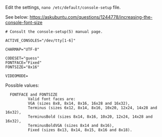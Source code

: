 Edit the settings, `nano /etc/default/console-setup` file.  

See below:
https://askubuntu.com/questions/1244778/increasing-the-console-font-size
```
# Consult the console-setup(5) manual page.

ACTIVE_CONSOLES="/dev/tty[1-6]"

CHARMAP="UTF-8"

CODESET="guess"
FONTFACE="Fixed"
FONTSIZE="8x16"

VIDEOMODE=
```

Possible values:  
```
  FONTFACE and FONTSIZE
          Valid font faces are: 
          VGA (sizes 8x8, 8x14, 8x16, 16x28 and 16x32),  
          Terminus (sizes 6x12, 8x14, 8x16, 10x20, 12x24, 14x28 and 16x32), 
          TerminusBold (sizes 8x14, 8x16, 10x20, 12x24, 14x28 and 16x32),  
          TerminusBoldVGA (sizes 8x14 and 8x16), 
          Fixed (sizes 8x13, 8x14, 8x15, 8x16 and 8x18).    
 ```
